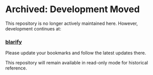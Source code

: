 # Archived: Development Moved  

This repository is no longer actively maintained here. However, development continues at:  

### [blarify](https://github.com/blarApp/blarify)  

Please update your bookmarks and follow the latest updates there.  

This repository will remain available in read-only mode for historical reference.
